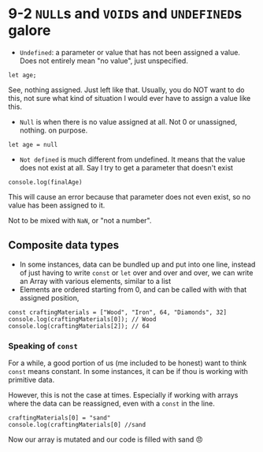 # 9-2 `NULL`s and `VOID`s and `UNDEFINED`s galore

- `Undefined`: a parameter or value that has not been assigned a value. Does not entirely mean "no value", just unspecified.

```
let age;
```
See, nothing assigned. Just left like that. Usually, you do NOT want to do this, not sure what kind of situation I would ever have to assign a value like this.

- `Null` is when there is no value assigned at all. Not 0 or unassigned, nothing. on purpose.

```
let age = null
```
- `Not defined` is much different from undefined. It means that the value does not exist at all. Say I try to get a parameter that doesn't exist
```
console.log(finalAge)
```
This will cause an error because that parameter does not even exist, so no value has been assigned to it.

Not to be mixed with `NaN`, or "not a number".

## Composite data types

- In some instances, data can be bundled up and put into one line, instead of just having to write `const` or `let` over and over and over, we can write an Array with various elements, similar to a list
- Elements are ordered starting from 0, and can be called with with that assigned position,
```
const craftingMaterials = ["Wood", "Iron", 64, "Diamonds", 32]
console.log(craftingMaterials[0]); // Wood
console.log(craftingMaterials[2]); // 64
```
### Speaking of `const`

For a while, a good portion of us (me included to be honest) want to think `const` means constant. In some instances, it can be if thou is working with primitive data.

However, this is not the case at times. Especially if working with arrays where the data can be reassigned, even with a `const` in the line.
```
craftingMaterials[0] = "sand"
console.log(craftingMaterials[0] //sand
```
Now our array is mutated and our code is filled with sand 😠
